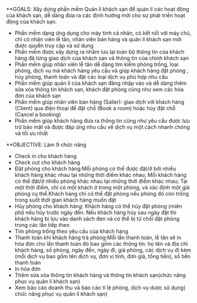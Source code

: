 **GOALS: Xây dựng phần mềm Quản lí khách sạn để quản lí các hoạt động của khách sạn, dễ dàng đưa ra các định hướng mới cho sự phát triển hoạt động của khách sạn.
<ul> 
  <li> 	Phần mềm dạng ứng dụng cho máy tính cá nhân, có kết nối với máy chủ, chỉ có nhân viên lễ tân, nhân viên bán hàng và quản lí khách sạn mới được quyền truy cập và sử dụng </li>
  <li>	Phần mềm được xây dựng ra nhằm lưu lại toàn bộ thông tin của khách hàng đã từng giao dịch của khách sạn và thông tin của chính khách sạn </li>
  <li>	Phần mềm giúp nhân viên lễ tân dễ dàng tìm kiếm phòng trống, loại phòng, dịch vụ mà khách hàng yêu cầu và giúp khách hàng đặt phòng , hủy phòng, thanh toán và đặt các loại dịch vụ phù hợp nhu cầu  </li>
  <li>Phần mềm giúp quản lí của khách sạn đăng nhập vào và dễ dàng thêm sửa xóa thông tin khách sạn, khách đặt phòng cũng như xem các hóa đơn của khách sạn</li>
  <li> Phần mềm giúp nhân viên bán hàng (Saller): giao dịch với khách hàng (Client) qua điện thoại để đặt chỗ (Book a room) hoặc hủy đặt chỗ (Cancel a booking) </li>
  <li> Phần mềm giúp khách hàng đưa ra thông tin cũng như yêu cầu được lưu trữ bảo mật và được đáp ứng nhu cầu về dịch vụ một cách nhanh chóng và tối ưu nhất </li>
 </ul> 

 **OBJECTIVE:  Làm 9 chức năng
<ul>
  <li>Check in cho khách hàng </li>
  <li> Check out cho khách hàng </li>
  <li> Đặt phòng cho khách hàng:Mỗi phòng có thể được đặt/ở bởi nhiều khách hàng khác nhau tại những thời điểm khác nhau; Mỗi khách hàng có thể đặt/ở nhiều phòng khác nhau tại những thời điểm khác nhau; Tại một thời điểm, chỉ có một khách ở trong một phòng, và xác định một giá phòng cụ thể.Khách hàng chỉ có thể đặt phòng nếu phòng đó còn trống trong suốt thời gian khách hàng muốn đặt  </li>
  <li>Hủy phòng cho khách hàng: Khách hàng có thể hủy đặt phòng (miên phí) nếu hủy trước ngày đến. Nếu khách hàng hủy sau ngày đặt thì khách hàng bị lưu vào danh sách đen và có thể bị từ chối đặt phòng trong các lần tiếp theo  </li>
  <li>Tìm phòng trống theo yêu cầu của khách hàng </li>
  <li>Thanh toán khi khách hàng trả phòng:Mỗi lần thanh toán, lễ tân sẽ in hóa đơn cho lần thanh toán đó bao gồm các thông tin: họ tên và địa chỉ khách hàng, số phòng, ngày đến, ngày đi, giá phòng, các dịch vụ đi kèm (mỗi dịch vụ bao gồm tên dịch vụ, đơn vị tính, đơn giá, tổng tiền), số tiền thanh toán  </li>
  <li>In hóa đơn </li>
  <li>Thêm sửa xóa thông tin khách hàng và thông tin khách sạn(chức năng phục vụ quản lí khách  sạn) </li>
  <li>Xem báo cáo doanh thu và báo cáo tỉ lệ phòng, dịch vụ dược sử dụng( chức năng phục vụ quản lí khách sạn)</li>
</ul>
 
